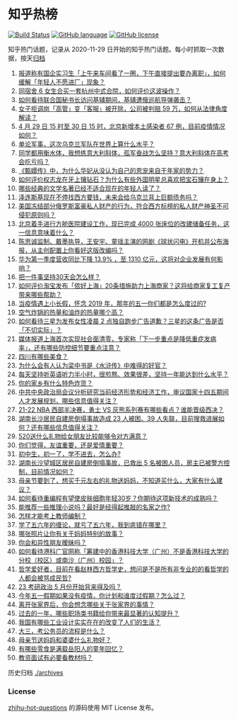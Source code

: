 # 知乎热榜
[![Build Status](https://github.com/ToWeLong/zhihu-hot-questions/workflows/CI/badge.svg)](https://github.com/ToWeLong/zhihu-hot-questions/actions)
[![GitHub language](https://img.shields.io/badge/language-golang-orange.svg)](https://golang.org/)
[![GitHub license](https://img.shields.io/github/license/ToWeLong/zhihu-hot-questions)](https://github.com/ToWeLong/zhihu-hot-questions/blob/main/LICENSE)

知乎热门话题，记录从 2020-11-29 日开始的知乎热门话题。每小时抓取一次数据，按天[归档](./archives)

<!-- BEGIN -->

1. [报道称有国企实习生「上午来车间看了一圈，下午直接提出要办离职」，如何缓解「年轻人不愿进厂」现象？](https://www.zhihu.com/question/530627531)
1. [同宿舍 6 女生合买一套杭州中式合院，如何评价这波操作？](https://www.zhihu.com/question/530617899)
1. [如何看待联合国秘书长访问基辅期间，基辅遭俄巡航导弹袭击？](https://www.zhihu.com/question/530609858)
1. [女子拒调岗「高管」变「客服」被开除，公司被判赔 59 万，如何从法律角度解读？](https://www.zhihu.com/question/530759555)
1. [4 月 29 日 15 时至 30 日 15 时，北京新增本土感染者 67 例，目前疫情情况如何？](https://www.zhihu.com/question/530785077)
1. [单论军事，这次乌克兰军队在世界上算什么水平？](https://www.zhihu.com/question/530653675)
1. [同学都用衡水体，我想练意大利斜体，孤军奋战怎么坚持？意大利斜体在高考会吃亏吗？](https://www.zhihu.com/question/369472529)
1. [《甄嬛传》中，为什么华妃从没认为自己的恩宠来自于年家的势力？](https://www.zhihu.com/question/496740406)
1. [如何评价权志龙在牙上镶钻石？为什么有些外国明星总喜欢把宝石镶在身上？](https://www.zhihu.com/question/526879819)
1. [哪些经典的文学名著已经不适合现在的年轻人读了？](https://www.zhihu.com/question/526338265)
1. [泽连斯基现在不停找西方要钱，未来会给乌克兰背上巨额债务吗？](https://www.zhihu.com/question/529712895)
1. [美国冻结部分俄罗斯富豪私人财产的行为，符合西方标榜的私人财产神圣不可侵犯原则吗？](https://www.zhihu.com/question/530688623)
1. [北京着手进行方舱医院建设工作，现已完成 4000 张床位的改建储备任务，这一信息意味着什么？](https://www.zhihu.com/question/530795186)
1. [陈思诚监制、戴墨执导，王安宇、童瑶主演的网剧《球状闪电》开机并公布海报，从主创配置上你看好这版改编吗？](https://www.zhihu.com/question/530434791)
1. [华为第一季度营收同比下降 13.9% ，至 1310 亿元，这将对企业发展有何影响？](https://www.zhihu.com/question/530573822)
1. [把一件事坚持30天会怎么样？](https://www.zhihu.com/question/445399418)
1. [如何评价淘宝发布「侬好上海」20条措施助力上海商家？这将给商家复工复产带来哪些帮助？](https://www.zhihu.com/question/530753105)
1. [当疫情遇上小长假，怀念 2019 年，那年的五一你们都是怎么度过的?](https://www.zhihu.com/question/530659790)
1. [空气炸锅的热量和油炸的热量哪个高？](https://www.zhihu.com/question/496042749)
1. [如何看待三星为发布女性凌晨 2 点独自跑步广告道歉？三星的这条广告是否「不切实际」？](https://www.zhihu.com/question/530778530)
1. [媒体报道上海首次实现社会面清零，专家称「下一步重点是降低重症发病率」，还有哪些防控细节要重点注意？](https://www.zhihu.com/question/530768475)
1. [四川有哪些美食？](https://www.zhihu.com/question/20494131)
1. [为什么会有人认为梁中书是《水浒传》中难得的好官？](https://www.zhihu.com/question/495818926)
1. [每天坚持听英语听力半小时，很煎熬、效果很差，坚持一年能达到什么水平？](https://www.zhihu.com/question/47916443)
1. [你的家乡有什么特色炸货？](https://www.zhihu.com/question/525671996)
1. [中共中央政治局会议分析研究当前经济形势和经济工作，审议国家十四五期间人才发展规划，哪些信息值得关注？](https://www.zhihu.com/question/530617342)
1. [21-22 NBA 西部半决赛，勇士 VS 灰熊系列赛有哪些看点？谁能晋级西决？](https://www.zhihu.com/question/530757623)
1. [湖南长沙居民自建房倒塌事故造成 23 人被困、39 人失联，目前搜救进展如何？还有哪些信息值得关注？](https://www.zhihu.com/question/530802759)
1. [520送什么礼物给女朋友比较能够令对方满意？](https://www.zhihu.com/question/59739313)
1. [你们觉得，友谊重要，还是爱情重要？](https://www.zhihu.com/question/529082715)
1. [初中生，初一了，学不进去，怎么办?](https://www.zhihu.com/question/529550986)
1. [湖南长沙望城区居民自建房倒塌事故，已救出 5 名被困人员，房主已被警方控制，目前情况如何？](https://www.zhihu.com/question/530736027)
1. [母亲节要到了，想买千元左右的礼物送妈妈，不知道买什么，大家有什么建议？](https://www.zhihu.com/question/322132167)
1. [如何看待重编程有望使皮肤细胞年轻30岁？你期待这项新技术的成熟吗？](https://www.zhihu.com/question/527264814)
1. [能推荐一些推理小说吗？最好是经得起推敲的名家之作?](https://www.zhihu.com/question/473131501)
1. [怎样才能考上教师编制？](https://www.zhihu.com/question/23612599)
1. [学了五六年的缠论，就亏了五六年，我到底错在哪里？](https://www.zhihu.com/question/530489602)
1. [哪张照片让你有关于妈妈特别的故事？](https://www.zhihu.com/question/530128813)
1. [你会和异性朋友暧昧吗？](https://www.zhihu.com/question/315133137)
1. [如何看待港科广官网称「筹建中的香港科技大学（广州）不是香港科技大学的分校（校区）或南沙（广州）校园」？](https://www.zhihu.com/question/530494701)
1. [哲学爱好者，目前在看赵林西方哲学史，想问是不是所有非专业的的看哲学的人都会被骂成民哲?](https://www.zhihu.com/question/526475993)
1. [23 考研政治 5 月份开始背来得及吗？](https://www.zhihu.com/question/530599195)
1. [今年五一假期如果没有疫情，你计划和谁度过假期？怎么过？](https://www.zhihu.com/question/530503111)
1. [离开张家界后，你会想念哪些关于张家界的事情？](https://www.zhihu.com/question/528854229)
1. [过去的一年，哪些职场类书籍给你带来最显著的认知提升？](https://www.zhihu.com/question/438838401)
1. [我国有哪些工业设计实实在在的改变了人们的生活？](https://www.zhihu.com/question/530616223)
1. [大三，考公务员的流程是什么？](https://www.zhihu.com/question/421404115)
1. [母亲节送妈妈和婆婆什么礼物好？](https://www.zhihu.com/question/276253230)
1. [有哪些零食是满载岳阳人的童年回忆？](https://www.zhihu.com/question/527884698)
1. [教资面试有必要看教材吗？](https://www.zhihu.com/question/530421542)

<!-- END -->

历史归档 [./archives](./archives)


### License
[zhihu-hot-questions](https://github.com/towelong/zhihu-hot-questions) 的源码使用 MIT License 发布。